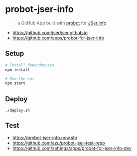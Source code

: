 # probot-jser-info

> a GitHub App built with [probot](https://github.com/probot/probot) for [JSer.info](https://jser.info/). 

- <https://github.com/jser/jser.github.io>
- <https://github.com/apps/probot-for-jser-info>

## Setup

```sh
# Install dependencies
npm install

# Run the bot
npm start
```

## Deploy

    ./deploy.sh

## Test

- <https://probot-jser-info.now.sh/>
- <https://github.com/azu/probot-jser-test-repo>
- <https://github.com/settings/apps/probot-for-jser-info-dev>
